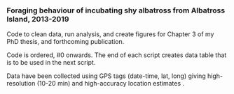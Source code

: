 ### Foraging behaviour of incubating shy albatross from Albatross Island, 2013-2019
Code to clean data, run analysis, and create figures for Chapter 3 of my PhD thesis, and forthcoming publication.  

Code is ordered, #0 onwards. The end of each script creates data table that is to be used in the next script. 

Data have been collected using GPS tags (date-time, lat, long) giving high-resolution (10-20 min) and high-accuracy location estimates . 
